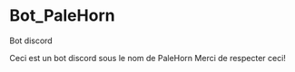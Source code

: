 # Bot_PaleHorn
Bot discord 

Ceci est un bot discord sous le nom de PaleHorn 
Merci de respecter ceci!
